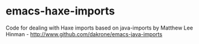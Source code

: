 # emacs-haxe-imports
Code for dealing with Haxe imports based on java-imports by Matthew Lee Hinman - http://www.github.com/dakrone/emacs-java-imports
